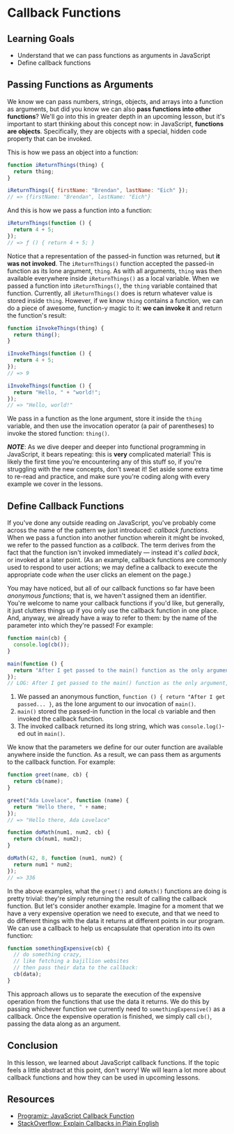 # Callback Functions

## Learning Goals

- Understand that we can pass functions as arguments in JavaScript
- Define callback functions

## Passing Functions as Arguments

We know we can pass numbers, strings, objects, and arrays into a function as
arguments, but did you know we can also **pass functions into other functions**?
We'll go into this in greater depth in an upcoming lesson, but it's important to
start thinking about this concept now: in JavaScript, **functions are objects**.
Specifically, they are objects with a special, hidden code property that can be
invoked.

This is how we pass an object into a function:

```js
function iReturnThings(thing) {
  return thing;
}

iReturnThings({ firstName: "Brendan", lastName: "Eich" });
// => {firstName: "Brendan", lastName: "Eich"}
```

And this is how we pass a function into a function:

```js
iReturnThings(function () {
  return 4 + 5;
});
// => ƒ () { return 4 + 5; }
```

Notice that a representation of the passed-in function was returned, but **it
was not invoked**. The `iReturnThings()` function accepted the passed-in
function as its lone argument, `thing`. As with all arguments, `thing` was then
available everywhere inside `iReturnThings()` as a local variable. When we
passed a function into `iReturnThings()`, the `thing` variable contained that
function. Currently, all `iReturnThings()` does is return whatever value is
stored inside `thing`. However, if we know `thing` contains a function, we can
do a piece of awesome, function-y magic to it: **we can invoke it** and return
the function's result:

```js
function iInvokeThings(thing) {
  return thing();
}

iInvokeThings(function () {
  return 4 + 5;
});
// => 9

iInvokeThings(function () {
  return "Hello, " + "world!";
});
// => "Hello, world!"
```

We pass in a function as the lone argument, store it inside the `thing`
variable, and then use the invocation operator (a pair of parentheses) to invoke
the stored function: `thing()`.

**_NOTE_**: As we dive deeper and deeper into functional programming in
JavaScript, it bears repeating: this is **very** complicated material! This is
likely the first time you're encountering any of this stuff so, if you're
struggling with the new concepts, don't sweat it! Set aside some extra time to
re-read and practice, and make sure you're coding along with every example we
cover in the lessons.

## Define Callback Functions

If you've done any outside reading on JavaScript, you've probably come across
the name of the pattern we just introduced: _callback functions_. When we pass a
function into another function wherein it might be invoked, we refer to the
passed function as a _callback_. The term derives from the fact that the
function isn't invoked immediately — instead it's _called back_, or invoked at a
later point. (As an example, callback functions are commonly used to respond to
user actions; we may define a callback to execute the appropriate code _when_
the user clicks an element on the page.)

You may have noticed, but all of our callback functions so far have been
_anonymous functions_; that is, we haven't assigned them an identifier. You're
welcome to name your callback functions if you'd like, but generally, it just
clutters things up if you only use the callback function in one place. And,
anyway, we already have a way to refer to them: by the name of the parameter
into which they're passed! For example:

```js
function main(cb) {
  console.log(cb());
}

main(function () {
  return "After I get passed to the main() function as the only argument, I'm stored in the local 'cb' variable!";
});
// LOG: After I get passed to the main() function as the only argument, I'm stored in the local 'cb' variable!
```

1. We passed an anonymous function, `function () { return "After I get passed...
}`, as the lone argument to our invocation of `main()`.
2. `main()` stored the passed-in function in the local `cb` variable and then
   invoked the callback function.
3. The invoked callback returned its long string, which was `console.log()`-ed
   out in `main()`.

We know that the parameters we define for our outer function are available
anywhere inside the function. As a result, we can pass them as arguments to the
callback function. For example:

```js
function greet(name, cb) {
  return cb(name);
}

greet("Ada Lovelace", function (name) {
  return "Hello there, " + name;
});
// => "Hello there, Ada Lovelace"

function doMath(num1, num2, cb) {
  return cb(num1, num2);
}

doMath(42, 8, function (num1, num2) {
  return num1 * num2;
});
// => 336
```

In the above examples, what the `greet()` and `doMath()` functions are doing is
pretty trivial: they're simply returning the result of calling the callback
function. But let's consider another example. Imagine for a moment that we have
a very expensive operation we need to execute, and that we need to do different
things with the data it returns at different points in our program. We can use a
callback to help us encapsulate that operation into its own function:

```javascript
function somethingExpensive(cb) {
  // do something crazy,
  // like fetching a bajillion websites
  // then pass their data to the callback:
  cb(data);
}
```

This approach allows us to separate the execution of the expensive operation from
the functions that use the data it returns. We do this by passing whichever
function we currently need to `somethingExpensive()` as a callback. Once the
expensive operation is finished, we simply call `cb()`, passing the data along
as an argument.

## Conclusion

In this lesson, we learned about JavaScript callback functions. If the topic
feels a little abstract at this point, don't worry! We will learn a lot more about
callback functions and how they can be used in upcoming lessons.

## Resources

- [Programiz: JavaScript Callback Function][jis: callbacks]
- [StackOverflow: Explain Callbacks in Plain English][so: callbacks]

[jis: callbacks]: https://www.programiz.com/javascript/callback
[so: callbacks]: http://stackoverflow.com/questions/9596276/how-to-explain-callbacks-in-plain-english-how-are-they-different-from-calling-o
[concat]: https://developer.mozilla.org/en-US/docs/Web/JavaScript/Reference/Global_Objects/Array/concat
